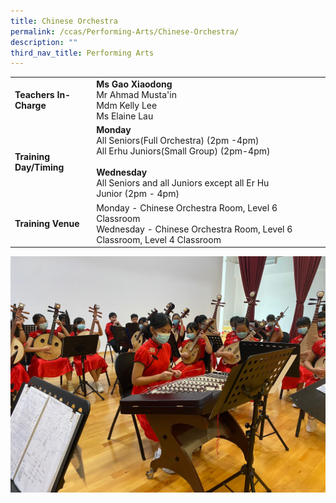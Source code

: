```yaml
---
title: Chinese Orchestra
permalink: /ccas/Performing-Arts/Chinese-Orchestra/
description: ""
third_nav_title: Performing Arts
---
```

| | |
| --- | ---|
| **Teachers In-Charge** |**Ms Gao Xiaodong**<br>Mr Ahmad Musta'in<br>Mdm Kelly Lee<br>Ms Elaine Lau
|**Training Day/Timing**|**Monday**&nbsp;<br>All Seniors(Full Orchestra) (2pm -4pm)&nbsp;<br>All Erhu Juniors(Small Group) (2pm-4pm)<br><br>**Wednesday**<br>All Seniors and all Juniors&nbsp;except all Er Hu Junior&nbsp;(2pm - 4pm)
|**Training Venue**|Monday - Chinese Orchestra Room, Level 6 Classroom<br>Wednesday - Chinese Orchestra Room, Level 6 Classroom, Level 4 Classroom

![](/images/co2023.jpeg)
